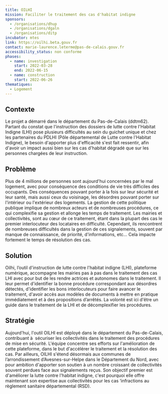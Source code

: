 ```yaml
---
title: OILHI
mission: Faciliter le traitement des cas d'habitat indigne
sponsors:
  - /organisations/dhup
  - /organisations/dgaln
  - /organisations/ditp
incubator: mtes
link: https://oilhi.beta.gouv.fr
contact: marie-laurence.leterme@pas-de-calais.gouv.fr
accessibility_status: non conforme
phases:
  - name: investigation
    start: 2022-03-28
    end: 2022-06-15
  - name: construction
    start: 2022-06-26
thematiques:
  - Logement
---
```

## Contexte

Le projet a démarré dans le département du Pas-de-Calais (ddtm62). Partant du constat que l'instruction des dossiers de lutte contre I'Habitat Indigne (LHI) pose plusieurs difficultés au sein du guichet unique et chez les partenaires du PDLHI (Pôle départemental de Lutte contre l'Habitat Indigne), le besoin d'apporter plus d'efficacité s'est fait ressentir, afin d'avoir un impact aussi bien sur les cas d'habitat dégradé que sur les personnes chargées de leur instruction.

## Problème

Plus de 4 millions de personnes sont aujourd'hui concernées par le mal logement, avec pour conséquence des conditions de vie très difficiles des occupants. Des conséquences pouvant porter à la fois sur leur sécurité et leur santé, mais aussi ceux du voisinage, les désordres pouvant porter sur l'intérieur ou l'extérieur des logements. La gestion de cette politique publique implique de nombreux acteurs et de nombreuses procédures, ce qui complexifie sa gestion et allonge les temps de traitement. Les mairies et collectivités, sont au cœur de ce traitement, étant dans la plupart des cas le premier interlocuteur des locataires en difficulté. Cependant, ils rencontrent de nombreuses difficultés dans la gestion de ces signalements, souvent par manque de connaissance, de priorité, d'informations, etc... Cela impacte fortement le temps de résolution des cas.

## Solution

Oilhi, l’outil d'instruction de lutte contre l'habitat indigne (LHI), plateforme numérique, accompagne les mairies pas à pas dans le traitement des cas LHI avec pour but de les rendre actrices et autonomes dans le traitement. Il leur permet d'identifier la bonne procédure correspondant aux désordres détectés, d'identifier les bons interlocuteurs pour faire avancer le traitement, d'avoir accès aux modèles de documents à mettre en pratique immédiatement et à des propositions d’arrêtés. La volonté est ici d'être un guide dans le traitement de la LHI et de décomplexifier les procédures.

## Stratégie

Aujourd'hui, l'outil OILHI est déployé dans le département du Pas-de-Calais, contribuant à  sécuriser les collectivités dans le traitement des procédures de mise en sécurité. L'équipe concentre ses efforts sur l'amélioration de cette plateforme, dans le but d'accélérer le traitement et la résolution des cas. Par ailleurs, OILHI s'étend désormais aux communes de l’arrondissement d’Avesnes-sur-Helpe dans le Département du Nord, avec pour ambition d'apporter son soutien à un nombre croissant de collectivités souvent perdues face aux signalements reçus. Son objectif premier est d'améliorer la lutte contre l'habitat indigne, c'est pourquoi elle offre maintenant son expertise aux collectivités pour les cas ‘infractions au règlement sanitaire départemental (RSD).